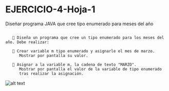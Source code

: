# EJERCICIO-4-Hoja-1
Diseñar programa JAVA que cree tipo enumerado para meses del año




```
   
   🔴 Diseña un programa que cree un tipo enumerado para los meses del año. Debe realizar:

   🏴‍ Crear variable m tipo enumerado y asignarle el mes de marzo. 
      Mostrar por pantalla su valor.

   🏴‍ Asignar a la variable m, la cadena de texto "MARZO". 
      Mostrar por pantalla el valor de la variable de tipo enumerado 
      tras realizar la asignación.
```  

      
![alt text](https://repository-images.githubusercontent.com/541171282/9944d4c5-7859-48f8-98ae-4a5f66894c5a)


